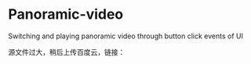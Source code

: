 # Panoramic-video
Switching and playing panoramic video through button click events of UI

源文件过大，稍后上传百度云，链接：
